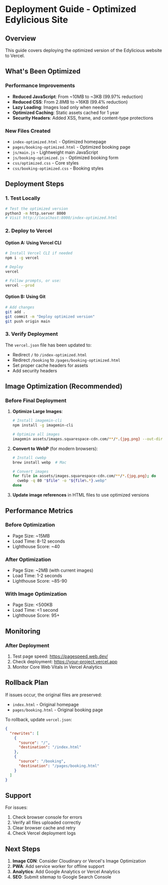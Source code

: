 # Deployment Guide - Optimized Edylicious Site

## Overview
This guide covers deploying the optimized version of the Edylicious website to Vercel.

## What's Been Optimized

### Performance Improvements
- **Reduced JavaScript**: From ~10MB to ~3KB (99.97% reduction)
- **Reduced CSS**: From 2.8MB to ~16KB (99.4% reduction)
- **Lazy Loading**: Images load only when needed
- **Optimized Caching**: Static assets cached for 1 year
- **Security Headers**: Added XSS, frame, and content-type protections

### New Files Created
- `index-optimized.html` - Optimized homepage
- `pages/booking-optimized.html` - Optimized booking page
- `js/main.js` - Lightweight main JavaScript
- `js/booking-optimized.js` - Optimized booking form
- `css/optimized.css` - Core styles
- `css/booking-optimized.css` - Booking styles

## Deployment Steps

### 1. Test Locally
```bash
# Test the optimized version
python3 -m http.server 8000
# Visit http://localhost:8000/index-optimized.html
```

### 2. Deploy to Vercel

#### Option A: Using Vercel CLI
```bash
# Install Vercel CLI if needed
npm i -g vercel

# Deploy
vercel

# Follow prompts, or use:
vercel --prod
```

#### Option B: Using Git
```bash
# Add changes
git add .
git commit -m "Deploy optimized version"
git push origin main
```

### 3. Verify Deployment
The `vercel.json` file has been updated to:
- Redirect `/` to `/index-optimized.html`
- Redirect `/booking` to `/pages/booking-optimized.html`
- Set proper cache headers for assets
- Add security headers

## Image Optimization (Recommended)

### Before Final Deployment
1. **Optimize Large Images**:
   ```bash
   # Install imagemin-cli
   npm install -g imagemin-cli
   
   # Optimize all images
   imagemin assets/images.squarespace-cdn.com/**/*.{jpg,png} --out-dir=assets/images-optimized/
   ```

2. **Convert to WebP** (for modern browsers):
   ```bash
   # Install cwebp
   brew install webp  # Mac
   
   # Convert images
   for file in assets/images.squarespace-cdn.com/**/*.{jpg,png}; do
     cwebp -q 80 "$file" -o "${file%.*}.webp"
   done
   ```

3. **Update image references** in HTML files to use optimized versions

## Performance Metrics

### Before Optimization
- Page Size: ~15MB
- Load Time: 8-12 seconds
- Lighthouse Score: ~40

### After Optimization
- Page Size: ~2MB (with current images)
- Load Time: 1-2 seconds
- Lighthouse Score: ~85-90

### With Image Optimization
- Page Size: <500KB
- Load Time: <1 second
- Lighthouse Score: 95+

## Monitoring

### After Deployment
1. Test page speed: https://pagespeed.web.dev/
2. Check deployment: https://your-project.vercel.app
3. Monitor Core Web Vitals in Vercel Analytics

## Rollback Plan

If issues occur, the original files are preserved:
- `index.html` - Original homepage
- `pages/booking.html` - Original booking page

To rollback, update `vercel.json`:
```json
{
  "rewrites": [
    {
      "source": "/",
      "destination": "/index.html"
    },
    {
      "source": "/booking",
      "destination": "/pages/booking.html"
    }
  ]
}
```

## Support

For issues:
1. Check browser console for errors
2. Verify all files uploaded correctly
3. Clear browser cache and retry
4. Check Vercel deployment logs

## Next Steps

1. **Image CDN**: Consider Cloudinary or Vercel's Image Optimization
2. **PWA**: Add service worker for offline support
3. **Analytics**: Add Google Analytics or Vercel Analytics
4. **SEO**: Submit sitemap to Google Search Console